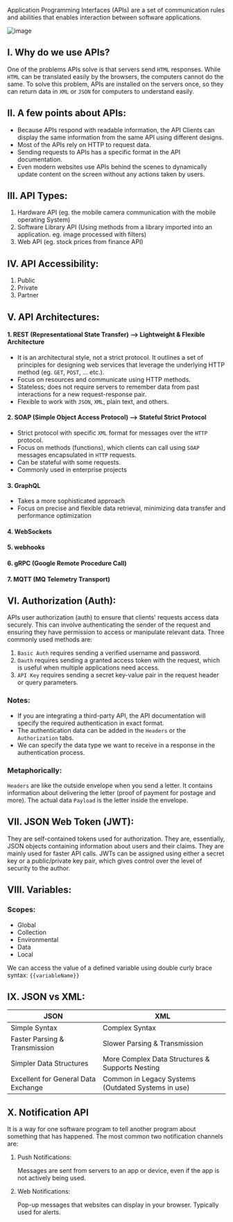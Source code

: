 Application Programming Interfaces (APIs) are a set of communication rules and abilities that enables interaction between software applications.

![image](https://github.com/Sir-Elite/My-Summaries/assets/66035383/81c54be7-3b45-46f4-b4fd-ef78ba0d8c21)

## I. Why do we use APIs?
One of the problems APIs solve is that servers send `HTML` responses. While `HTML` can be translated easily by the browsers, the computers cannot do the same. To solve this problem, APIs are installed on the servers once, so they can return data in `XML` or `JSON` for computers to understand easily.

## II. A few points about APIs:
* Because APIs respond with readable information, the API Clients can display the same information from the same API using different designs.
* Most of the APIs rely on HTTP to request data.
* Sending requests to APIs has a specific format in the API documentation.
* Even modern websites use APIs behind the scenes to dynamically update content on the screen without any actions taken by users.

## III. API Types:
1. Hardware API (eg. the mobile camera communication with the mobile operating System)
2. Software Library API (Using methods from a library imported into an application. eg. image processed with filters)
3. Web API (eg. stock prices from finance API)

## IV. API Accessibility:
1. Public
2. Private
3. Partner

## V. API Architectures:
#### 1. REST (Representational State Transfer) --> Lightweight & Flexible Architecture
  * It is an architectural style, not a strict protocol. It outlines a set of principles for designing web services that leverage the underlying HTTP method (eg. `GET`, `POST`, ... etc.).
  * Focus on resources and communicate using HTTP methods.
  * Stateless; does not require servers to remember data from past interactions for a new request-response pair.
  * Flexible to work with `JSON`, `XML`, plain text, and others.

#### 2. SOAP (Simple Object Access Protocol) --> Stateful Strict Protocol
  * Strict protocol with specific `XML` format for messages over the `HTTP` protocol.
  * Focus on methods (functions), which clients can call using `SOAP` messages encapsulated in `HTTP` requests.
  * Can be stateful with some requests.
  * Commonly used in enterprise projects

#### 3. GraphQL
  * Takes a more sophisticated approach
  * Focus on precise and flexible data retrieval, minimizing data transfer and performance optimization

#### 4. WebSockets
#### 5. webhooks
#### 6. gRPC (Google Remote Procedure Call)
#### 7. MQTT (MQ Telemetry Transport)

## VI. Authorization (Auth):
APIs user authorization (auth) to ensure that clients' requests access data securely. This can involve authenticating the sender of the request and ensuring they have permission to access or manipulate relevant data. Three commonly used methods are:
1. `Basic Auth` requires sending a verified username and password.
2. `Oauth` requires sending a granted access token with the request, which is useful when multiple applications need access.
3. `API Key` requires sending a secret key-value pair in the request header or query parameters.

### Notes:
* If you are integrating a third-party API, the API documentation will specify the required authentication in exact format.
* The authentication data can be added in the `Headers` or the `Authorization` tabs.
* We can specify the data type we want to receive in a response in the authentication process.

### Metaphorically:
`Headers` are like the outside envelope when you send a letter. It contains information about delivering the letter (proof of payment for postage and more). The actual data `Payload` is the letter inside the envelope.

## VII. JSON Web Token (JWT):
They are self-contained tokens used for authorization. They are, essentially, JSON objects containing information about users and their claims. They are mainly used for faster API calls. JWTs can be assigned using either a secret key or a public/private key pair, which gives control over the level of security to the author.

## VIII. Variables:
### Scopes:
* Global
* Collection
* Environmental
* Data
* Local

We can access the value of a defined variable using double curly brace syntax: `{{variableName}}`

## IX. JSON vs XML:
| JSON                                | XML                                                |
| ----------------------------------- | -------------------------------------------------- |
| Simple Syntax                       | Complex Syntax                                     |
| Faster Parsing & Transmission       | Slower Parsing & Transmission                      |
| Simpler Data Structures             | More Complex Data Structures & Supports Nesting    |
| Excellent for General Data Exchange | Common in Legacy Systems (Outdated Systems in use) |

## X. Notification API
It is a way for one software program to tell another program about something that has happened. The most common two notification channels are:
1. Push Notifications:

   Messages are sent from servers to an app or device, even if the app is not actively being used.
2. Web Notifications:

   Pop-up messages that websites can display in your browser. Typically used for alerts.
